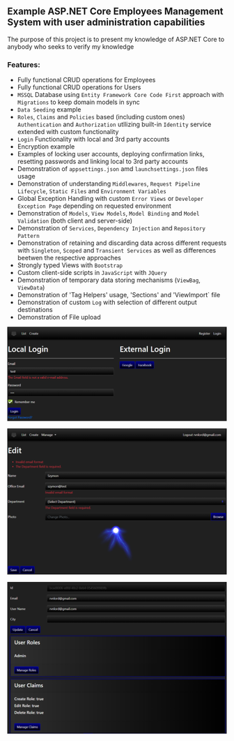 ## Example ASP.NET Core Employees Management System with user administration capabilities

The purpose of this project is to present my knowledge of ASP.NET Core to anybody who seeks to verify my knowledge
   
### Features:

* Fully functional CRUD operations for Employees
* Fully functional CRUD operations for Users 
* `MSSQL` Database using `Entity Framework Core Code First` approach with `Migrations` to keep domain models in sync 
* `Data Seeding` example
* `Roles`, `Claims` and `Policies` based (including custom ones) `Authentication` and `Authorization` utllizing built-in `Identity` service extended with custom functionality
* `Login` Functionality with local and 3rd party accounts
* Encryption example
* Examples of locking user accounts, deploying confirmation links, resetting passwords and linking local to 3rd party accounts
* Demonstration of `appsettings.json` amd `launchsettings.json` files usage
* Demonstration of understanding `Middlewares`, `Request Pipeline Lifecycle`, `Static Files` and `Environment Variables`
* Global Exception Handling with custom `Error Views` or `Developer Exception Page` depending on requested environment
* Demonstration of `Models`, `View Models`, `Model Binding` and `Model Validation` (both client and server-side)
* Demonstration of `Services`, `Dependency Injection` and `Repository Pattern`
* Demonstration of retaining and discarding data across different requests with `Singleton`, `Scoped` and `Transient Services` as well as differences beetwen the respective approaches
* Strongly typed Views with `Bootstrap`
* Custom client-side scripts in `JavaScript` with `JQuery`
* Demonstration of temporary data storing mechanisms (`ViewBag`, `ViewData`)
* Demonstration of 'Tag Helpers' usage, 'Sections' and 'ViewImport` file
* Demonstration of custom `Log` with selection of different output destinations
* Demonstration of File upload

![1](/Images/2020-02-23_182718.png?raw=true)

![2](/Images/2020-02-23_182607.png?raw=true)

![3](/Images/2020-02-23_182427.png?raw=true)








